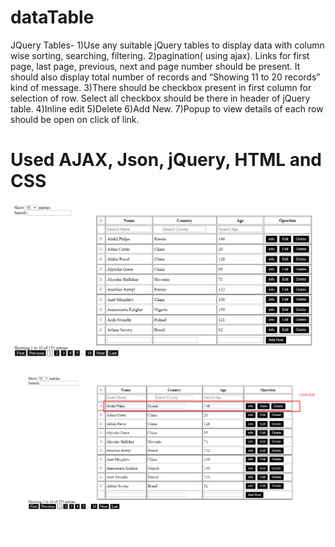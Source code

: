 # dataTable
JQuery Tables- 1)Use any suitable jQuery tables to display data with column wise sorting, searching, filtering. 2)pagination( using ajax). Links for first page, last page, previous, next and page number should be present. It should also display total number of records and “Showing 11 to 20 records” kind of message. 3)There should be checkbox present in first column for selection of row. Select all checkbox should be there in header of jQuery table. 4)Inline edit 5)Delete 6)Add New. 7)Popup to view details of each row should be open on click of link.
<br />
# Used AJAX, Json, jQuery, HTML and CSS
![Alt Text](https://github.com/poojathakor/dataTable/blob/master/repoimg/1.png)
![Alt Text](https://github.com/poojathakor/dataTable/blob/master/repoimg/2.PNG)
